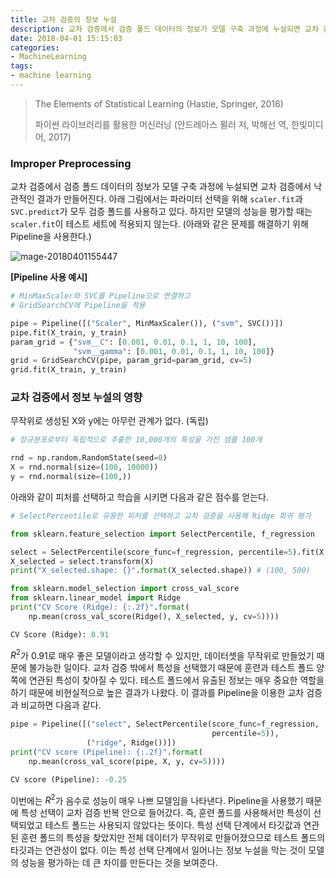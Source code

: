```yaml
---
title: 교차 검증의 정보 누설
description: 교차 검증에서 검증 폴드 데이터의 정보가 모델 구축 과정에 누설되면 교차 검증에서 낙관적인 결과가 만들어진다. 원치 않는 결과를 방지하기 위해 제대로 된 교차 검증을 하는 방법을 알아봅니다.
date: 2018-04-01 15:15:03
categories:
- MachineLearning
tags:
- machine learning
---
```


> The Elements of Statistical Learning (Hastie, Springer, 2016)
>
> 파이썬 라이브러리를 활용한 머신러닝 (안드레아스 뮐러 저, 박해선 역, 한빛미디어, 2017)



### Improper Preprocessing

교차 검증에서 검증 폴드 데이터의 정보가 모델 구축 과정에 누설되면 교차 검증에서 낙관적인 결과가 만들어진다. 아래 그림에서는 파라미터 선택을 위해 `scaler.fit`과 `SVC.predict`가 모두 검증 폴드를 사용하고 있다. 하지만 모델의 성능을 평가할 때는 `scaler.fit`이 테스트 세트에 적용되지 않는다. (아래와 같은 문제를 해결하기 위해 Pipeline을 사용한다.)

![mage-20180401155447](https://github.com/novdov/study/blob/master/img/improper.png?raw=true)



**[Pipeline 사용 예시]**

```python
# MinMaxScaler와 SVC를 Pipeline으로 연결하고
# GridSearchCV에 Pipeline을 적용

pipe = Pipeline([("Scaler", MinMaxScaler()), ("svm", SVC())])
pipe.fit(X_train, y_train)
param_grid = {"svm__C": [0.001, 0.01, 0.1, 1, 10, 100], 
              "svm__gamma": [0.001, 0.01, 0.1, 1, 10, 100]}
grid = GridSearchCV(pipe, param_grid=param_grid, cv=5)
grid.fit(X_train, y_train)
```



### 교차 검증에서 정보 누설의 영향

무작위로 생성된 X와 y에는 아무런 관계가 없다. (독립)

```python
# 정규분포로부터 독립적으로 추출한 10,000개의 특성을 가진 샘플 100개

rnd = np.random.RandomState(seed=0)
X = rnd.normal(size=(100, 10000))
y = rnd.normal(size=(100,))
```

아래와 같이 피처를 선택하고 학습을 시키면 다음과 같은 점수를 얻는다.

```python
# SelectPercentile로 유용한 피처를 선택하고 교차 검증을 사용해 Ridge 회귀 평가

from sklearn.feature_selection import SelectPercentile, f_regression

select = SelectPercentile(score_func=f_regression, percentile=5).fit(X, y)
X_selected = select.transform(X)
print("X_selected.shape: {}".format(X_selected.shape)) # (100, 500)

from sklearn.model_selection import cross_val_score
from sklearn.linear_model import Ridge
print("CV Score (Ridge): {:.2f}".format(
    np.mean(cross_val_score(Ridge(), X_selected, y, cv=5))))
```

```python
CV Score (Ridge): 0.91
```

$R^2​$가 0.91로 매우 좋은 모델이라고 생각할 수 있지만, 데이터셋을 무작위로 만들었기 때문에 불가능한 일이다. 교차 검증 밖에서 특성을 선택했기 때문에 훈련과 테스트 폴드 양쪽에 연관된 특성이 찾아질 수 있다. 테스트 폴드에서 유출된 정보는 매우 중요한 역할을 하기 때문에 비현실적으로 높은 결과가 나왔다. 이 결과를 Pipeline을 이용한 교차 검증과 비교하면 다음과 같다.

```python
pipe = Pipeline([("select", SelectPercentile(score_func=f_regression, 
                                             percentile=5)), 
                 ("ridge", Ridge())])
print("CV score (Pipeline): {:.2f}".format(
    np.mean(cross_val_score(pipe, X, y, cv=5))))
```

```python
CV score (Pipeline): -0.25
```

이번에는 $R^2$가 음수로 성능이 매우 나쁘 모델임을 나타낸다. Pipeline을 사용했기 때문에 특성 선택이 교차 검증 반복 안으로 들어갔다. 즉, 훈련 폴드를 사용해서만 특성이 선택되었고 테스트 폴드는 사용되지 않았다는 뜻이다. 특성 선택 단계에서 타깃값과 연관된 훈련 폴드의 특성을 찾았지만 전체 데이터가 무작위로 만들어졌으므로 테스트 폴드의 타깃과는 연관성이 없다. 이는 특성 선택 단계에서 일어나는 정보 누설을 막는 것이 모델의 성능을 평가하는 데 큰 차이를 만든다는 것을 보여준다.


